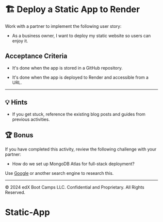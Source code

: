 # 🏗️ Deploy a Static App to Render

Work with a partner to implement the following user story:

* As a business owner, I want to deploy my static website so users can enjoy it.

## Acceptance Criteria

* It's done when the app is stored in a GitHub repository.

* It's done when the app is deployed to Render and accessible from a URL.

---

## 💡 Hints

* If you get stuck, reference the existing blog posts and guides from previous activities.

## 🏆 Bonus

If you have completed this activity, review the following challenge with your partner:

* How do we set up MongoDB Atlas for full-stack deployment?

Use [Google](https://www.google.com) or another search engine to research this.

---

© 2024 edX Boot Camps LLC. Confidential and Proprietary. All Rights Reserved.
# Static-App
